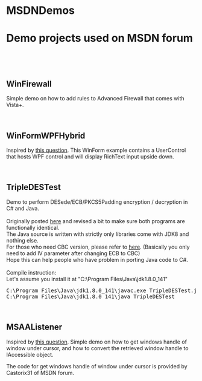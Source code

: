 <h1>MSDNDemos<h1>
<p>Demo projects used on MSDN forum</p>
<br />
<h2>WinFirewall</h2>
<p>Simple demo on how to add rules to Advanced Firewall that comes with Vista+.</p>
<br/>
<h2>WinFormWPFHybrid</h2>
<p>Inspired by <a href="https://social.msdn.microsoft.com/Forums/vstudio/en-US/19ab0539-ba96-461a-8f24-764549e5a73c/up-side-down-text?forum=csharpgeneral">this question</a>. This WinForm example contains a UserControl that hosts WPF control and will display RichText input upside down.</p>
<br/>
<h2>TripleDESTest</h2>
<p>Demo to perform DESede/ECB/PKCS5Padding encryption / decryption in C# and Java.<br />
<br />
Originally posted <a href="https://social.msdn.microsoft.com/Forums/en-US/e82f8000-b9ea-486e-b55d-39ee1716a865/triple-des-decryption-error-bad-data?forum=netfxbcl">here</a> and revised a bit to make sure both programs are functionally identical.<br />
The Java source is written with strictly only libraries come with JDK8 and nothing else.<br />
For those who need CBC version, please refer to <a href="https://stackoverflow.com/questions/20227/how-do-i-use-3des-encryption-decryption-in-java">here</a>. (Basically you only need to add IV parameter after changing ECB to CBC)<br />
Hope this can help people who have problem in porting Java code to C#.<br />
<br />
Compile instruction:<br />
Let's assume you install it at "C:\Program Files\Java\jdk1.8.0_141"<br />
<pre>
C:\Program Files\Java\jdk1.8.0_141\javac.exe TripleDESTest.java
C:\Program Files\Java\jdk1.8.0_141\java TripleDESTest
</pre>
</p>
<br/>
<h2>MSAAListener</h2>
<p>Inspired by <a href="https://social.msdn.microsoft.com/Forums/en-US/fec2e073-0ca5-4375-8a1d-be8e7b78c986/object-under-mouse-cursor?forum=netfxbcl">this question</a>. Simple demo on how to get windows handle of window under cursor, and how to convert the retrieved window handle to IAccessible object.</p>
<p>The code for get windows handle of window under cursor is provided by Castorix31 of MSDN forum.</p>
<br/>
